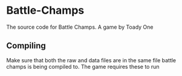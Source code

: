 # Battle-Champs
The source code for Battle Champs. A game by Toady One

## Compiling

Make sure that both the raw and data files are in the same file battle champs is being compiled to. The game requires these to run
